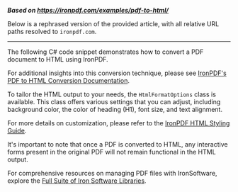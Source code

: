 ***Based on <https://ironpdf.com/examples/pdf-to-html/>***

Below is a rephrased version of the provided article, with all relative URL paths resolved to `ironpdf.com`.

---

The following C# code snippet demonstrates how to convert a PDF document to HTML using IronPDF.

For additional insights into this conversion technique, please see [IronPDF's PDF to HTML Conversion Documentation](https://ironpdf.com/docs/#pdf-to-html).

To tailor the HTML output to your needs, the `HtmlFormatOptions` class is available. This class offers various settings that you can adjust, including background color, the color of heading (H1), font size, and text alignment.

For more details on customization, please refer to the [IronPDF HTML Styling Guide](https://ironpdf.com/docs/#html-styling).

It's important to note that once a PDF is converted to HTML, any interactive forms present in the original PDF will not remain functional in the HTML output.

For comprehensive resources on managing PDF files with IronSoftware, explore the [Full Suite of Iron Software Libraries](https://ironsoftware.com/).